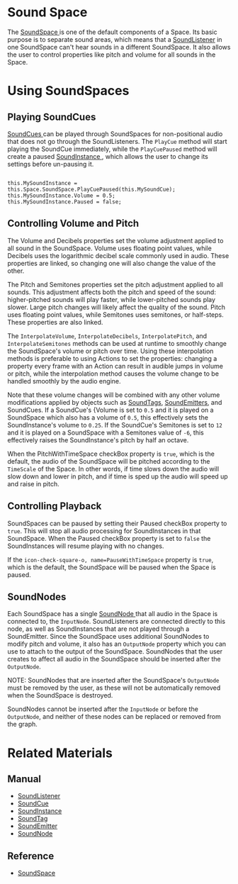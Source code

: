 # Sound Space
The [ SoundSpace ](https://github.com/PlasmaEngine/PlasmaDocs/blob/master/code_reference/class_reference/soundspace.markdown) is one of the default components of a Space. Its basic purpose is to separate sound areas, which means that a [SoundListener](https://plasmaengine.github.io/PlasmaDocs/Manual/audio/soundlistener.markdown) in one SoundSpace can't hear sounds in a different SoundSpace. It also allows the user to control properties like pitch and volume for all sounds in the Space. 

# Using SoundSpaces

## Playing SoundCues

[SoundCues  ](https://plasmaengine.github.io/PlasmaDocs/Manual/audio/soundcue.markdown) can be played through SoundSpaces for non-positional audio that does not go through the SoundListeners. The `PlayCue` method will start playing the SoundCue immediately, while the `PlayCuePaused` method will create a paused [SoundInstance ](https://plasmaengine.github.io/PlasmaDocs/Manual/audio/soundinstance.markdown), which allows the user to change its settings before un-pausing it.

<pre><code class="language-csharp">
this.MySoundInstance = this.Space.SoundSpace.PlayCuePaused(this.MySoundCue);
this.MySoundInstance.Volume = 0.5;
this.MySoundInstance.Paused = false;
</code></pre>

## Controlling Volume and Pitch

The Volume  and Decibels  properties set the volume adjustment applied to all sound in the SoundSpace. Volume  uses floating point values, while Decibels  uses the logarithmic decibel scale commonly used in audio. These properties are linked, so changing one will also change the value of the other.

The Pitch  and Semitones  properties set the pitch adjustment applied to all sounds. This adjustment affects both the pitch and speed of the sound: higher-pitched sounds will play faster, while lower-pitched sounds play slower. Large pitch changes will likely affect the quality of the sound. Pitch  uses floating point values, while Semitones  uses semitones, or half-steps. These properties are also linked.

The `InterpolateVolume`, `InterpolateDecibels`, `InterpolatePitch`, and `InterpolateSemitones` methods can be used at runtime to smoothly change the SoundSpace's volume or pitch over time. Using these interpolation methods is preferable to using Actions to set the properties: changing a property every frame with an Action can result in audible jumps in volume or pitch, while the interpolation method causes the volume change to be handled smoothly by the audio engine.

Note that these volume changes will be combined with any other volume modifications applied by objects such as [SoundTags](https://plasmaengine.github.io/PlasmaDocs/Manual/audio/soundtag.markdown), [SoundEmitters](https://plasmaengine.github.io/PlasmaDocs/Manual/audio/soundemitter.markdown), and SoundCues. If a SoundCue's {Volume  is set to `0.5` and it is played on a SoundSpace which also has a volume of `0.5`, this effectively sets the SoundInstance's volume to `0.25`. If the SoundCue's Semitones  is set to `12` and it is played on a SoundSpace with a Semitones  value of `-6`, this effectively raises the SoundInstance's pitch by half an octave.

When the PitchWithTimeSpace checkBox property is `true`, which is the default, the audio of the SoundSpace will be pitched according to the `TimeScale` of the Space. In other words, if time slows down the audio will slow down and lower in pitch, and if time is sped up the audio will speed up and raise in pitch.

## Controlling Playback

SoundSpaces can be paused by setting their Paused checkBox property to `true`. This will stop all audio processing for SoundInstances in that SoundSpace. When the Paused checkBox property is set to `false` the SoundInstances will resume playing with no changes. 

If the `icon-check-square-o, name=PauseWithTimeSpace` property is `true`, which is the default, the SoundSpace will be paused when the Space is paused.

## SoundNodes

Each SoundSpace has a single [SoundNode ](https://plasmaengine.github.io/PlasmaDocs/Manual/audio/soundnode.markdown) that all audio in the Space is connected to, the `InputNode`. SoundListeners are connected directly to this node, as well as SoundInstances that are not played through a SoundEmitter. Since the SoundSpace uses additional SoundNodes to modify pitch and volume, it also has an `OutputNode` property which you can use to attach to the output of the SoundSpace. SoundNodes that the user creates to affect all audio in the SoundSpace should be inserted after the `OutputNode`. 

NOTE: SoundNodes that are inserted after the SoundSpace's `OutputNode` must be removed by the user, as these will not be automatically removed when the SoundSpace is destroyed.

SoundNodes cannot be inserted after the `InputNode` or before the `OutputNode`, and neither of these nodes can be replaced or removed from the graph.


#  Related Materials

## Manual
- [SoundListener ](https://plasmaengine.github.io/PlasmaDocs/Manual/audio/soundlistener.markdown)
- [SoundCue ](https://plasmaengine.github.io/PlasmaDocs/Manual/audio/soundcue.markdown)
- [SoundInstance ](https://plasmaengine.github.io/PlasmaDocs/Manual/audio/soundinstance.markdown)
- [SoundTag ](https://plasmaengine.github.io/PlasmaDocs/Manual/audio/soundtag.markdown)
- [SoundEmitter ](https://plasmaengine.github.io/PlasmaDocs/Manual/audio/soundemitter.markdown)
- [SoundNode ](https://plasmaengine.github.io/PlasmaDocs/Manual/audio/soundnode.markdown)

## Reference
- [ SoundSpace ](https://github.com/PlasmaEngine/PlasmaDocs/blob/master/code_reference/class_reference/soundspace.markdown) 

 